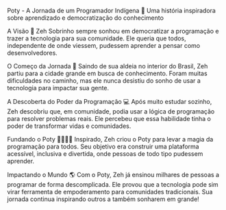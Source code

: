 Poty - A Jornada de um Programador Indígena
💾 Uma história inspiradora sobre aprendizado e democratização do conhecimento

A Visão 🎯
Zeh Sobrinho sempre sonhou em democratizar a programação e trazer a tecnologia para sua comunidade. Ele queria que todos, independente de onde viessem, pudessem aprender a pensar como desenvolvedores.

O Começo da Jornada 👣
Saindo de sua aldeia no interior do Brasil, Zeh partiu para a cidade grande em busca de conhecimento. Foram muitas dificuldades no caminho, mas ele nunca desistiu do sonho de usar a tecnologia para impactar sua gente.

A Descoberta do Poder da Programação 💻
Após muito estudar sozinho, Zeh descobriu que, em comunidade, podia usar a lógica de programação para resolver problemas reais. Ele percebeu que essa habilidade tinha o poder de transformar vidas e comunidades.

Fundando o Poty 👨‍👩‍👧‍👦
Inspirado, Zeh criou o Poty para levar a magia da programação para todos. Seu objetivo era construir uma plataforma acessível, inclusiva e divertida, onde pessoas de todo tipo pudessem aprender.

Impactando o Mundo 🌎
Com o Poty, Zeh já ensinou milhares de pessoas a programar de forma descomplicada. Ele provou que a tecnologia pode sim virar ferramenta de empoderamento para comunidades tradicionais. Sua jornada continua inspirando outros a também sonharem em grande!
